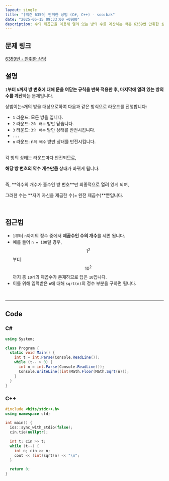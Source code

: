 ```yaml
---
layout: single
title: "[백준 6359] 만취한 상범 (C#, C++) - soo:bak"
date: "2025-05-15 09:33:00 +0900"
description: 수의 제곱근을 이용해 열려 있는 방의 수를 계산하는 백준 6359번 만취한 상범 문제의 C# 및 C++ 풀이 및 해설
---
```


## 문제 링크
[6359번 - 만취한 상범](https://www.acmicpc.net/problem/6359)

## 설명
`1`**부터** `N`**까지 방 번호에 대해 문을 여닫는 규칙을 반복 적용한 후, 마지막에 열려 있는 방의 수를 계산**하는 문제입니다.

상범이는`n`개의 방을 대상으로하여 다음과 같은 방식으로 라운드를 진행합니다:

- `1` 라운드: 모든 방을 엽니다.
- `2` 라운드: `2의 배수` 방만 닫습니다.
- `3` 라운드: `3의 배수` 방만 상태를 반전시킵니다.
- `...`
- `n` 라운드: n`의 배수` 방만 상태를 반전시킵니다.

<br>
각 방의 상태는 라운드마다 반전되므로,

**해당 방 번호의 약수 개수만큼** 상태가 바뀌게 됩니다.

<br>
즉, **약수의 개수가 홀수인 방 번호**만 최종적으로 열려 있게 되며,

그러한 수는 **자기 자신을 제곱한 수(= 완전 제곱수)**뿐입니다.

<br>

## 접근법

- `1`부터 `n`까지의 정수 중에서 **제곱수인 수의 개수**를 세면 됩니다.
- 예를 들어 `n = 100`일 경우, $$1^2$$부터 $$10^2$$까지 총 `10개`의 제곱수가 존재하므로 답은 `10`입니다.
- 이를 위해 입력받은 `n`에 대해 `sqrt(n)`의 정수 부분을 구하면 됩니다.

<br>

---

## Code

### C#

```csharp
using System;

class Program {
  static void Main() {
    int t = int.Parse(Console.ReadLine());
    while (t-- > 0) {
      int n = int.Parse(Console.ReadLine());
      Console.WriteLine((int)Math.Floor(Math.Sqrt(n)));
    }
  }
}
```

### C++

```cpp
#include <bits/stdc++.h>
using namespace std;

int main() {
  ios::sync_with_stdio(false);
  cin.tie(nullptr);

  int t; cin >> t;
  while (t--) {
    int n; cin >> n;
    cout << (int)sqrt(n) << "\n";
  }

  return 0;
}
```
